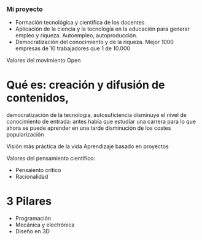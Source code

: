 ### Mi proyecto

* Formación tecnológica y científica de los docentes
* Aplicación de la ciencia y la  tecnología en la educación para generar empleo y riqueza. Autoempleo, autoproducción.
* Democratización del conocimiento y de la riqueza. Mejor 1000 empresas de 10 trabajadores que 1 de 10.000

Valores del movimiento Open

# Qué es: creación y difusión de contenidos, 
democratización de la tecnología,
autosuficiencia
disminuye el nivel de conocimiento de entrada: antes había que estudiar una carrera para lo que ahora se puede aprender en una tarde
disminución de los costes
popularización

Visión más práctica de la vida
Aprendizaje basado en proyectos

Valores del pensamiento científico:

* Pensaiento crítico
* Racionalidad


# 3 Pilares

* Programación
* Mecánica y electrónica
* Diseño en 3D
